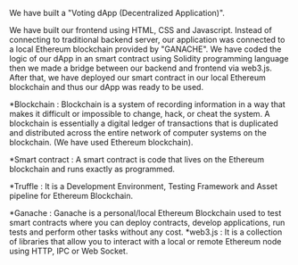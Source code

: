 We have built a "Voting dApp (Decentralized Application)".

We have built our frontend using HTML, CSS and Javascript. Instead of connecting to  traditional backend server, our application was connected to a local Ethereum 
blockchain provided by "GANACHE". We have coded the logic of our dApp in an smart contract using Solidity programming language then we made a bridge between our backend 
and frontend via web3.js. After that, we have deployed our smart contract in our local Ethereum blockchain and thus our dApp was ready to be used.

*Blockchain     :  Blockchain is a system of recording information in a way that makes it 
                   difficult or impossible to change, hack, or cheat the system. A blockchain is 
                   essentially a digital ledger of transactions that is duplicated and distributed 
                   across the entire network of computer systems on the blockchain. (We have used 
                   Ethereum blockchain).

*Smart contract :  A smart contract is code that lives on the Ethereum blockchain and runs 
                   exactly as programmed.

*Truffle        :  It is a Development Environment, Testing Framework and Asset pipeline for 
                   Ethereum Blockchain.

*Ganache        :  Ganache is a personal/local Ethereum Blockchain used to test smart 
                   contracts where you can deploy contracts, develop applications, run tests 
                   and perform other tasks without any cost.
*web3.js        :  It is a collection of libraries that allow you to interact with a local or remote 
                   Ethereum node using HTTP, IPC or Web Socket.
